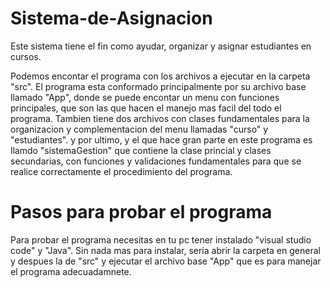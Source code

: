 # Sistema-de-Asignacion

Este sistema tiene el fin como ayudar, organizar y asignar estudiantes en cursos.

Podemos encontar el programa con los archivos a ejecutar en la carpeta "src".
El programa esta conformado principalmente por su archivo base llamado "App", donde se puede encontar un menu con funciones principales, 
que son las que hacen el manejo mas facil del todo el programa.
Tambien tiene dos archivos con clases fundamentales para la organizacion y complementacion del menu llamadas "curso" y "estudiantes". 
y por ultimo, y el que hace gran parte en este programa es llamdo "sistemaGestion" que contiene la clase princial y clases secundarias, 
con funciones y validaciones fundamentales para que se realice correctamente el procedimiento del programa.

# Pasos para probar el programa

Para probar el programa necesitas en tu pc tener instalado "visual studio code" y "Java".
Sin nada mas para instalar, seria abrir la carpeta en general y despues la de "src" y ejecutar el archivo base "App" que es para manejar
el programa adecuadamnete.
